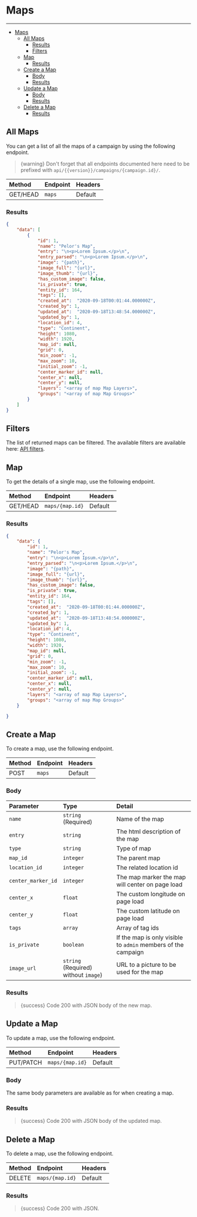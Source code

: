# Maps

---

- [Maps](#maps)
  - [All Maps](#all-maps)
    - [Results](#results)
    - [Filters](#filters)
  - [Map](#map)
    - [Results](#results-1)
  - [Create a Map](#create-a-map)
    - [Body](#body)
    - [Results](#results-2)
  - [Update a Map](#update-a-map)
    - [Body](#body-1)
    - [Results](#results-3)
  - [Delete a Map](#delete-a-map)
    - [Results](#results-4)

<a name="all-maps"></a>
## All Maps

You can get a list of all the maps of a campaign by using the following endpoint.

> {warning} Don't forget that all endpoints documented here need to be prefixed with `api/{{version}}/campaigns/{campaign.id}/`.


| Method | Endpoint| Headers |
| :- |   :-   |  :-  |
| GET/HEAD | `maps` | Default |

### Results
```json
{
    "data": [
        {
            "id": 1,
            "name": "Pelor's Map",
            "entry": "\n<p>Lorem Ipsum.</p>\n",
            "entry_parsed": "\n<p>Lorem Ipsum.</p>\n",
            "image": "{path}",
            "image_full": "{url}",
            "image_thumb": "{url}",
            "has_custom_image": false,
            "is_private": true,
            "entity_id": 164,
            "tags": [],
            "created_at":  "2020-09-18T00:01:44.000000Z",
            "created_by": 1,
            "updated_at":  "2020-09-18T13:48:54.000000Z",
            "updated_by": 1,
            "location_id": 4,
            "type": "Continent",
            "height": 1080,
            "width": 1920,
            "map_id": null,
            "grid": 0,
            "min_zoom": -1,
            "max_zoom": 10,
            "initial_zoom": -1,
            "center_marker_id": null,
            "center_x": null,
            "center_y": null,
            "layers": "<array of map Map Layers>",
            "groups": "<array of map Map Groups>"
        }
    ]
}
```

<a name="filters"></a>
## Filters

The list of returned maps can be filtered. The available filters are available here: <a href="/en/helpers/api-filters?type=map" target="_blank">API filters</a>.


<a name="map"></a>
## Map

To get the details of a single map, use the following endpoint.

| Method | Endpoint| Headers |
| :- |   :-   |  :-  |
| GET/HEAD | `maps/{map.id}` | Default |

### Results
```json
{
    "data": {
        "id": 1,
        "name": "Pelor's Map",
        "entry": "\n<p>Lorem Ipsum.</p>\n",
        "entry_parsed": "\n<p>Lorem Ipsum.</p>\n",
        "image": "{path}",
        "image_full": "{url}",
        "image_thumb": "{url}",
        "has_custom_image": false,
        "is_private": true,
        "entity_id": 164,
        "tags": [],
        "created_at":  "2020-09-18T00:01:44.000000Z",
        "created_by": 1,
        "updated_at":  "2020-09-18T13:48:54.000000Z",
        "updated_by": 1,
        "location_id": 4,
        "type": "Continent",
        "height": 1080,
        "width": 1920,
        "map_id": null,
        "grid": 0,
        "min_zoom": -1,
        "max_zoom": 10,
        "initial_zoom": -1,
        "center_marker_id": null,
        "center_x": null,
        "center_y": null,
        "layers": "<array of map Map Layers>",
        "groups": "<array of map Map Groups>"
    }

}
```

<a name="create-map"></a>
## Create a Map

To create a map, use the following endpoint.

| Method | Endpoint| Headers |
| :- |   :-   |  :-  |
| POST | `maps` | Default |

### Body

| Parameter | Type | Detail |
| :- |   :-   |  :-  |
| `name` | `string` (Required) | Name of the map |
| `entry` | `string` | The html description of the map |
| `type` | `string` | Type of map |
| `map_id` | `integer` | The parent map |
| `location_id` | `integer` | The related location id |
| `center_marker_id` | `integer` | The map marker the map will center on page load |
| `center_x` | `float` | The custom longitude on page load |
| `center_y` | `float` | The custom latitude on page load |
| `tags` | `array` | Array of tag ids |
| `is_private` | `boolean` | If the map is only visible to `admin` members of the campaign |
| `image_url` | `string` (Required) without `image`) | URL to a picture to be used for the map |

### Results

> {success} Code 200 with JSON body of the new map.


<a name="update-map"></a>
## Update a Map

To update a map, use the following endpoint.

| Method | Endpoint| Headers |
| :- |   :-   |  :-  |
| PUT/PATCH | `maps/{map.id}` | Default |

### Body

The same body parameters are available as for when creating a map.

### Results

> {success} Code 200 with JSON body of the updated map.


<a name="delete-map"></a>
## Delete a Map

To delete a map, use the following endpoint.

| Method | Endpoint| Headers |
| :- |   :-   |  :-  |
| DELETE | `maps/{map.id}` | Default |

### Results

> {success} Code 200 with JSON.
